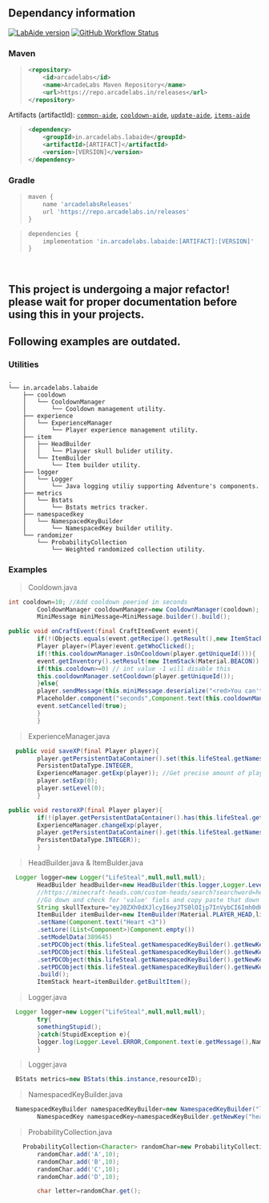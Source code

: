 ## Dependancy information

[![LabAide version](https://repo.arcadelabs.in/api/badge/latest/releases/in/arcadelabs/labaide/LabAide?color=40c14a&name=LabAide%20version)](https://github.com/arcadelabs/LabAide/releases/latest)
[![GitHub Workflow Status](https://img.shields.io/github/actions/workflow/status/arcadelabs/labaide/deploy.yml?branch=master&color=45b94e)](https://repo.arcadelabs.in/#/releases/in/arcadelabs/labaide/LabAide)

### Maven

> ```xml
> <repository>
>     <id>arcadelabs</id>
>     <name>ArcadeLabs Maven Repository</name>
>     <url>https://repo.arcadelabs.in/releases</url>
> </repository>
> ```

Artifacts (artifactId): [`common-aide`](https://github.com/arcadelabs/LabAide/tree/master/common-aide),
[`cooldown-aide`](https://github.com/arcadelabs/LabAide/tree/master/cooldown-aide),
[`update-aide`](https://github.com/arcadelabs/LabAide/tree/master/update-aide),
[`items-aide`](https://github.com/arcadelabs/LabAide/tree/master/items-aide)

> ```xml
> <dependency>
>     <groupId>in.arcadelabs.labaide</groupId>
>     <artifactId>[ARTIFACT]</artifactId>
>     <version>[VERSION]</version>
> </dependency>
> ```

### Gradle

> ```groovy
> maven {
>     name 'arcadelabsReleases'
>     url 'https://repo.arcadelabs.in/releases'
> }
> ```

> ```groovy
> dependencies {
>     implementation 'in.arcadelabs.labaide:[ARTIFACT]:[VERSION]'
> }
> ```

<br>

## This project is undergoing a major refactor! please wait for proper documentation before using this in your projects.

## Following examples are outdated.

### Utilities

```
.
└── in.arcadelabs.labaide
    ├── cooldown
    │   └── CooldownManager
    │       └── Cooldown management utility.
    ├── experience
    │   └── ExperienceManager
    │       └── Player experience management utility.
    ├── item
    │   ├── HeadBuilder
    │   │   └── Playuer skull bulider utility.
    │   └── ItemBuilder
    │       └── Item builder utility.
    ├── logger
    │   └── Logger
    │       └── Java logging utiliy supporting Adventure's components.
    ├── metrics
    │   └── Bstats
    │       └── Bstats metrics tracker.
    ├── namespacedkey
    │   └── NamespacedKeyBuilder
    │       └── NamespacedKey builder utility.
    └── randomizer
        └── ProbabilityCollection
            └── Weighted randomized collection utility.
```

### Examples

> Cooldown.java

```java
int cooldown=10; //Add cooldown peeriod in seconds
        CooldownManager cooldownManager=new CooldownManager(cooldown);
        MiniMessage miniMessage=MiniMessage.builder().build();

public void onCraftEvent(final CraftItemEvent event){
        if(!(Objects.equals(event.getRecipe().getResult(),new ItemStack(Material.NETHER_STAR))))return;
        Player player=(Player)event.getWhoClicked();
        if(!this.cooldownManager.isOnCooldown(player.getUniqueId())){
        event.getInventory().setResult(new ItemStack(Material.BEACON));
        if(this.cooldown>=0) // int value -1 will disable this
        this.cooldownManager.setCooldown(player.getUniqueId());
        }else{
        player.sendMessage(this.miniMessage.deserialize("<red>You can't craft beacon for another <seconds> seconds.</red>",
        Placeholder.component("seconds",Component.text(this.cooldownManager.getRemainingTime(player.getUniqueId())))));
        event.setCancelled(true);
        }
        }
```

> ExperienceManager.java

```java
  public void saveXP(final Player player){
        player.getPersistentDataContainer().set(this.lifeSteal.getNamespacedKeyBuilder().getNewKey("player_xp"),
        PersistentDataType.INTEGER,
        ExperienceManager.getExp(player)); //Get precise amount of player XP 
        player.setExp(0);
        player.setLevel(0);
        }

public void restoreXP(final Player player){
        if(!(player.getPersistentDataContainer().has(this.lifeSteal.getNamespacedKeyBuilder().getNewKey("player_xp"))))return;
        ExperienceManager.changeExp(player,
        player.getPersistentDataContainer().get(this.lifeSteal.getNamespacedKeyBuilder().getNewKey("player_xp"),
        PersistentDataType.INTEGER));
        }
```

> HeadBuilder.java & ItemBulder.java

```java
  Logger logger=new Logger("LifeSteal",null,null,null);
        HeadBuilder headBuilder=new HeadBuilder(this.logger,Logger.Level.ERROR);
        //https://minecraft-heads.com/custom-heads/search?searchword=heart
        //Go down and check for 'value' fiels and copy paste that down below.
        String skullTexture="eyJ0ZXh0dXJlcyI6eyJTS0lOIjp7InVybCI6Imh0dHA6Ly90ZXh0dXJlcy5taW5lY3JhZnQubmV0L3RleHR1cmUvNmQzNmMzMjkxZmUwMmQxNDJjNGFmMjhkZjJmNTViYjAzOTdlMTk4NTU0ZTgzNDU5OTBkYmJjZDRjMTQwMzE2YiJ9fX0=";
        ItemBuilder itemBuilder=new ItemBuilder(Material.PLAYER_HEAD,lifeSteal.getHeadBuilder().createSkullMap(skullTexture))
        .setName(Component.text("Heart <3"))
        .setLore((List<Component>)Component.empty())
        .setModelData(389645)
        .setPDCObject(this.lifeSteal.getNamespacedKeyBuilder().getNewKey("heart_item"),PersistentDataType.STRING,"No heart spoofing, dum dum.")
        .setPDCObject(this.lifeSteal.getNamespacedKeyBuilder().getNewKey("heart_itemtype"),PersistentDataType.STRING,"Cursed")
        .setPDCObject(this.lifeSteal.getNamespacedKeyBuilder().getNewKey("heart_itemindex"),PersistentDataType.STRING,"1")
        .setPDCObject(this.lifeSteal.getNamespacedKeyBuilder().getNewKey("heart_healthpoints"),PersistentDataType.DOUBLE,"4")
        .build();
        ItemStack heart=itemBuilder.getBuiltItem();
```

> Logger.java

```java
  Logger logger=new Logger("LifeSteal",null,null,null);
        try{
        somethingStupid();
        }catch(StupidException e){
        logger.log(Logger.Level.ERROR,Component.text(e.getMessage(),NamedTextColor.DARK_PURPLE),e.fillInStackTrace());
        }
```

> Logger.java

```java
  BStats metrics=new BStats(this.instance,resourceID);
```

> NamespacedKeyBuilder.java

```java
  NamespacedKeyBuilder namespacedKeyBuilder=new NamespacedKeyBuilder("lifesteal",this.instance);
        NamespacedKey namespacedKey=namespacedKeyBuilder.getNewKey("heart_healthpoints");
```

> ProbabilityCollection.java

```java
    ProbabilityCollection<Character> randomChar=new ProbabilityCollection<>();
        randomChar.add('A',10);
        randomChar.add('B',10);
        randomChar.add('C',10);
        randomChar.add('D',10);

        char letter=randomChar.get();
```
